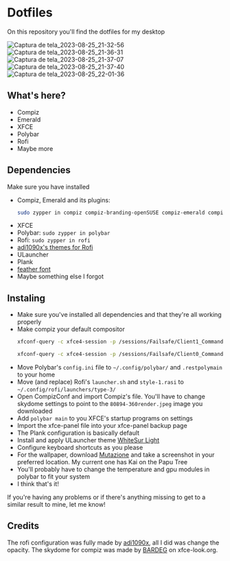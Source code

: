 # Dotfiles
On this repository you'll find the dotfiles for my desktop

![Captura de tela_2023-08-25_21-32-56](https://github.com/LuNeder/Dotfiles/assets/19750714/c95488b9-aced-486a-9ee3-a42a3b5770dd)
![Captura de tela_2023-08-25_21-36-31](https://github.com/LuNeder/Dotfiles/assets/19750714/1ac4a3ca-8df3-4448-93f3-6ee1a96ced68)
![Captura de tela_2023-08-25_21-37-07](https://github.com/LuNeder/Dotfiles/assets/19750714/76f33937-5a73-4248-bed6-e4c0b433b085)
![Captura de tela_2023-08-25_21-37-40](https://github.com/LuNeder/Dotfiles/assets/19750714/eb5486dd-773d-4062-a4a6-2148efa9d913)
![Captura de tela_2023-08-25_22-01-36](https://github.com/LuNeder/Dotfiles/assets/19750714/f2d8b72a-b0f9-42fa-8280-bbc538ff9359)



## What's here?
- Compiz
- Emerald
- XFCE
- Polybar
- Rofi
- Maybe more

## Dependencies
Make sure you have installed
- Compiz, Emerald and its plugins:
  ```bash
  sudo zypper in compiz compiz-branding-openSUSE compiz-emerald compiz-emerald-theme-manager compiz-emerald-themes compiz-manager compiz-plugins compiz-plugins-experimental compiz-plugins-extra compiz-plugins-main compizconfig-settings-manager python311-compizconfig
  ```
- XFCE
- Polybar: `sudo zypper in polybar`
- Rofi: `sudo zypper in rofi`
- [adi1090x's themes for Rofi](https://github.com/adi1090x/rofi)
- ULauncher
- Plank
- [feather font](https://github.com/adi1090x/polybar-themes/blob/master/fonts/feather.ttf)
- Maybe something else I forgot

## Instaling
- Make sure you've installed all dependencies and that they're all working properly
- Make compiz your default compositor
  ```bash
  xfconf-query -c xfce4-session -p /sessions/Failsafe/Client1_Command -t string -sa xfsettingsd

  xfconf-query -c xfce4-session -p /sessions/Failsafe/Client0_Command -t string -s compiz -t string -s ccp

  ```
- Move Polybar's `config.ini` file to `~/.config/polybar/` and `.restpolymain` to your home
- Move (and replace) Rofi's `launcher.sh` and `style-1.rasi` to `~/.config/rofi/launchers/type-3/`
- Open CompizConf and import Compiz's file. You'll have to change skydome settings to point to the `80894-360render.jpeg` image you downloaded
- Add `polybar main` to you XFCE's startup programs on settings
- Import the xfce-panel file into your xfce-panel backup page
- The Plank configuration is basically default
- Install and apply ULauncher theme [WhiteSur Light](https://gist.github.com/gornostal/02a232e6e560da7946c053555ced6cce?permalink_comment_id=3649821#gistcomment-3649821)
- Configure keyboard shortcuts as you please
- For the wallpaper, download [Mutazione](https://store.steampowered.com/app/1080750/Mutazione/) and take a screenshot in your preferred location. My current one has Kai on the Papu Tree
- You'll probably have to change the temperature and gpu modules in polybar to fit your system
- I think that's it!

If you're having any problems or if there's anything missing to get to a similar result to mine, let me know!

## Credits
The rofi configuration was fully made by [adi1090x](https://github.com/adi1090x/), all I did was change the opacity.
The skydome for compiz was made by [BARDEG](https://www.xfce-look.org/p/1003000/) on xfce-look.org.

